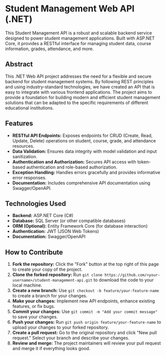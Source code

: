 # Student Management Web API (.NET)

This Student Management API is a robust and scalable backend service designed to power student management applications. Built with ASP.NET Core, it provides a RESTful interface for managing student data, course information, grades, attendance, and more.

## Abstract

This .NET Web API project addresses the need for a flexible and secure backend for student management systems. By following REST principles and using industry-standard technologies, we have created an API that is easy to integrate with various frontend applications. The project aims to provide a foundation for building modern and efficient student management solutions that can be adapted to the specific requirements of different educational institutions.

## Features

* **RESTful API Endpoints:** Exposes endpoints for CRUD (Create, Read, Update, Delete) operations on student, course, grade, and attendance resources.
* **Data Validation:**  Ensures data integrity with model validation and input sanitization.
* **Authentication and Authorization:**  Secures API access with token-based authentication and role-based authorization.
* **Exception Handling:**  Handles errors gracefully and provides informative error responses.
* **Documentation:** Includes comprehensive API documentation using Swagger/OpenAPI.

## Technologies Used

* **Backend:** ASP.NET Core (C#)
* **Database:** SQL Server (or other compatible databases)
* **ORM (Optional):** Entity Framework Core (for database interaction)
* **Authentication:** JWT (JSON Web Tokens)
* **Documentation:** Swagger/OpenAPI

## How to Contribute

1. **Fork the repository:** Click the "Fork" button at the top right of this page to create your copy of the project.
2. **Clone the forked repository:**  Run `git clone https://github.com/<your-username>/student-management-api.git` to download the code to your local machine.
3. **Create a new branch:** Use `git checkout -b feature/your-feature-name` to create a branch for your changes.
4. **Make your changes:** Implement new API endpoints, enhance existing features, or fix bugs.
5. **Commit your changes:** Use `git commit -m "Add your commit message"` to save your changes.
6. **Push your changes:** Run `git push origin feature/your-feature-name` to upload your changes to your forked repository.
7. **Create a pull request:** Go to the original repository and click "New pull request." Select your branch and describe your changes.
8. **Review and merge:** The project maintainers will review your pull request and merge it if everything looks good.
